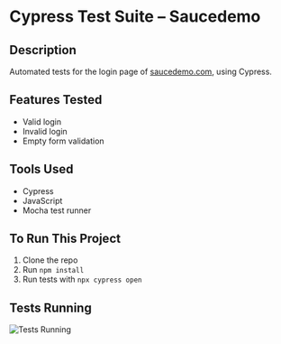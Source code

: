 # Cypress Test Suite – Saucedemo

## Description
Automated tests for the login page of [saucedemo.com](https://www.saucedemo.com/), using Cypress.

## Features Tested
- Valid login
- Invalid login
- Empty form validation

## Tools Used
- Cypress
- JavaScript
- Mocha test runner

## To Run This Project

1. Clone the repo  
2. Run `npm install`  
3. Run tests with `npx cypress open`

## Tests Running
![Tests Running](cypress/screenshots/swag-labs-test.gif)
